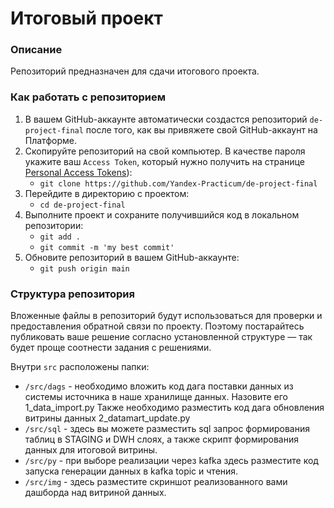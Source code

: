 # Итоговый проект

### Описание
Репозиторий предназначен для сдачи итогового проекта.

### Как работать с репозиторием
1. В вашем GitHub-аккаунте автоматически создастся репозиторий `de-project-final` после того, как вы привяжете свой GitHub-аккаунт на Платформе.
2. Скопируйте репозиторий на свой компьютер. В качестве пароля укажите ваш `Access Token`, который нужно получить на странице [Personal Access Tokens](https://github.com/settings/tokens)):
	* `git clone https://github.com/Yandex-Practicum/de-project-final`
3. Перейдите в директорию с проектом: 
	* `cd de-project-final`
4. Выполните проект и сохраните получившийся код в локальном репозитории:
	* `git add .`
	* `git commit -m 'my best commit'`
5. Обновите репозиторий в вашем GitHub-аккаунте:
	* `git push origin main`

### Структура репозитория
Вложенные файлы в репозиторий будут использоваться для проверки и предоставления обратной связи по проекту. Поэтому постарайтесь публиковать ваше решение согласно установленной структуре — так будет проще соотнести задания с решениями.

Внутри `src` расположены папки:
- `/src/dags` - необходимо вложить код дага поставки данных из системы источника в наше хранилище данных. Назовите его 1_data_import.py
Также необходимо разместить код дага обновления витрины данных 2_datamart_update.py 
- `/src/sql` - здесь вы можете разместить sql запрос формирования таблиц в STAGING и DWH слоях, а также скрипт формирования данных для итоговой витрины.
- `/src/py` - при выборе реализации через kafka здесь разместите код запуска генерации данных в kafka topic и чтения.
- `/src/img` - здесь разместите скриншот реализованного вами дашборда над витриной данных.
